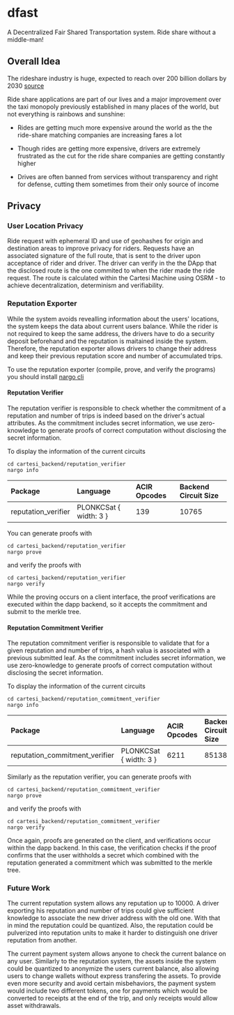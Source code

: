 # dfast

A Decentralized Fair Shared Transportation system. Ride share without a middle-man!

## Overall Idea

The rideshare industry is huge, expected to reach over 200 billion dollars by 2030 [source](https://finance.yahoo.com/news/ride-sharing-market-size-hit-151500076.html)

Ride share applications are part of our lives and a major improvement over the taxi monopoly previously established in many places of the world, but not everything is rainbows and sunshine:

- Rides are getting much more expensive around the world as the the ride-share matching companies are increasing fares a lot

- Though rides are getting more expensive, drivers are extremely frustrated as the cut for the ride share companies are getting constantly higher

- Drives are often banned from services without transparency and right for defense, cutting them sometimes from their only source of income

## Privacy

### User Location Privacy

Ride request with ephemeral ID and use of geohashes for origin and destination areas to improve privacy for riders. Requests have an associated signature of the full route, that is sent to the driver upon acceptance of rider and driver. The driver can verify in the the DApp that the disclosed route is the one commited to when the rider made the ride request. The route is calculated within the Cartesi Machine using OSRM - to achieve decentralization, determinism and verifiability.

### Reputation Exporter

While the system avoids revealling information about the users' locations, the system keeps the data about current users balance. While the rider is not required to keep the same address, the drivers have to do a security deposit beforehand and the reputation is maitained inside the system. Therefore, the reputation exporter allows drivers to change their address and keep their previous reputation score and number of accumulated trips.

To use the reputation exporter (compile, prove, and verify the programs) you should install [nargo cli](https://noir-lang.org/)

#### Reputation Verifier

The reputation verifier is responsible to check whether the commitment of a reputation and number of trips is indeed based on the driver's actual attributes. As the commitment includes secret information, we use zero-knowledge to generate proofs of correct computation without disclosing the secret information.

To display the information of the current circuits

```shell
cd cartesi_backend/reputation_verifier
nargo info 
```

| Package             | Language               | ACIR Opcodes | Backend Circuit Size |
|:--------------------|:-----------------------|:-------------|:---------------------|
| reputation_verifier | PLONKCSat { width: 3 } | 139          | 10765                |

You can generate proofs with

```shell
cd cartesi_backend/reputation_verifier
nargo prove
```

and verify the proofs with

```shell
cd cartesi_backend/reputation_verifier
nargo verify
```

While the proving occurs on a client interface, the proof verifications are executed within the dapp backend, so it accepts the commitment and submit to the merkle tree.

#### Reputation Commitment Verifier

The reputation commitment verifier is responsible to validate that for a given reputation and number of trips, a hash valua is associated with a previous submitted leaf. As the commitment includes secret information, we use zero-knowledge to generate proofs of correct computation without disclosing the secret information.

To display the information of the current circuits

```shell
cd cartesi_backend/reputation_commitment_verifier
nargo info 
```

| Package                        | Language               | ACIR Opcodes | Backend Circuit Size |
|:-------------------------------|:-----------------------|:-------------|:---------------------|
| reputation_commitment_verifier | PLONKCSat { width: 3 } | 6211         | 85138                |

Similarly as the reputation verifier, you can generate proofs with

```shell
cd cartesi_backend/reputation_commitment_verifier
nargo prove
```

and verify the proofs with

```shell
cd cartesi_backend/reputation_commitment_verifier
nargo verify
```

Once again, proofs are generated on the client, and verifications occur within the dapp backend. In this case, the verification checks if the proof confirms that the user withholds a secret which combined with the reputation generated a commitment which was submitted to the merkle tree.

### Future Work

The current reputation system allows any reputation up to 10000. A driver exporting his reputation and number of trips could give sufficient knowledge to associate the new driver address with the old one. With that in mind the reputation could be quantized. Also, the reputation could be pulverized into reputation units to make it harder to distinguish one driver reputation from another.

The current payment system allows anyone to check the current balance on any user. Similarly to the reputation system, the assets inside the system could be quantized to anonymize the users current balance, also allowing users to change wallets without express transfering the assets. To provide even more security and avoid certain misbehaviors, the payment system would include two different tokens, one for payments which would be converted to receipts at the end of the trip, and only receipts would allow asset withdrawals.
